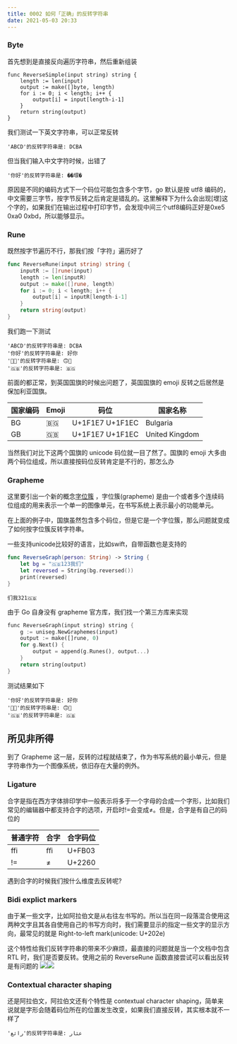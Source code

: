 ```yaml
---
title: 0002 如何「正确」的反转字符串
date: 2021-05-03 20:33
---
```


### Byte
首先想到是直接反向遍历字符串，然后重新组装

```golang
func ReverseSimple(input string) string {
	length := len(input)
	output := make([]byte, length)
	for i := 0; i < length; i++ {
		output[i] = input[length-i-1]
	}
	return string(output)
}
```

我们测试一下英文字符串，可以正常反转

```
'ABCD'的反转字符串是: DCBA
```

但当我们输入中文字符时候，出错了

```
'你好'的反转字符串是: ��堽�
```

原因是不同的编码方式下一个码位可能包含多个字节，go 默认是按 utf8 编码的，中文需要三字节，按字节反转之后肯定是错乱的。这里解释下为什么会出现[堽]这个字的，如果我们在输出过程中打印字节，会发现中间三个utf8编码正好是0xe5 0xa0 0xbd，所以能够显示。

### Rune

既然按字节遍历不行，那我们按「字符」遍历好了
```Go
func ReverseRune(input string) string {
	inputR := []rune(input)
	length := len(inputR)
	output := make([]rune, length)
	for i := 0; i < length; i++ {
		output[i] = inputR[length-i-1]
	}
	return string(output)
}
```
我们跑一下测试
```
'ABCD'的反转字符串是: DCBA
'你好'的反转字符串是: 好你
'🙂🙃'的反转字符串是: 🙃🙂
'🇬🇧'的反转字符串是: 🇧🇬
```
前面的都正常，到英国国旗的时候出问题了，英国国旗的 emoji 反转之后居然是保加利亚国旗。



| 国家编码 | Emoji | 码位  | 国家名称  |
|------|-------|-----------------|----------------|
| BG   | 🇧🇬  | U+1F1E7 U+1F1EC | Bulgaria       |
| GB   | 🇬🇧  | U+1F1E7 U+1F1EC | United Kingdom |
当然我们对比下这两个国旗的 unicode 码位就一目了然了。国旗的 emoji 大多由两个码位组成，所以直接按码位反转肯定是不行的，那怎么办

### Grapheme
这里要引出一个新的概念[字位簇](https://unicode.org/reports/tr29/) ，字位簇(grapheme) 是由一个或者多个连续码位组成的用来表示一个单一的图像单元，在书写系统上表示最小的功能单元。

在上面的例子中，国旗虽然包含多个码位，但是它是一个字位簇，那么问题就变成了如何按字位簇反转字符串。

一些支持unicode比较好的语言，比如swift，自带函数也是支持的
```swift
func ReverseGraph(person: String) -> String {
    let bg = "🇬🇧123我们"
    let reversed = String(bg.reversed())
    print(reversed)
}
```
```
们我321🇬🇧
```

由于 Go 自身没有 grapheme 官方库，我们找一个第三方库来实现

```rust
func ReverseGraph(input string) string {
	g := uniseg.NewGraphemes(input)
	output := make([]rune, 0)
	for g.Next() {
		output = append(g.Runes(), output...)
	}
	return string(output)
}
```
测试结果如下
```
'你好'的反转字符串是: 好你
'🙂🙃'的反转字符串是: 🙃🙂
'🇬🇧'的反转字符串是: 🇬🇧
```
## 所见非所得
到了 Grapheme 这一层，反转的过程就结束了，作为书写系统的最小单元，但是字符串作为一个图像系统，依旧存在大量的例外。

### Ligature
合字是指在西方字体排印学中一般表示将多于一个字母的合成一个字形，比如我们常见的编辑器中都支持合字的选项，开启时!=会变成≠。但是，合字是有自己的码位的

| 普通字符 | 合字 | 合字码位   |
|------|-------|----------------|
|f‌f‌i|	ﬃ	| U+FB03 |
|!= |  ≠ | U+2260 |

遇到合字的时候我们按什么维度去反转呢? 

### Bidi explict markers
由于某一些文字，比如阿拉伯文是从右往左书写的。所以当在同一段落混合使用这两种文字且其各自使用自己的书写方向时，我们需要显示的指定一些文字的显示方向，最常见的就是 Right-to-left mark(unicode: U+202e)

这个特性给我们反转字符串的带来不少麻烦，最直接的问题就是当一个文档中包含 RTL 时，我们是否要反转。使用之前的 ReverseRune 函数直接尝试可以看出反转是有问题的
![](../public/_image/posts/0002/2021-05-04-11-01-14@2x.png)![](./_image/posts/0002/2021-05-04/2021-05-04-11-01-21@2x.png)


### Contextual character shaping
还是阿拉伯文，阿拉伯文还有个特性是 contextual character shaping，简单来说就是字形会随着码位所在的位置发生改变，如果我们直接反转，其实根本就不一样了

```
'رائع'的反转字符串是: عئار
```


